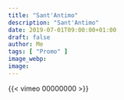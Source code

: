 ```yaml
---
title: "Sant'Antimo"
description: "Sant'Antimo"
date: 2019-07-01T09:00:00+01:00
draft: false
author: Me
tags: [ "Promo" ]
image_webp:
image:
---
```


{{< vimeo 00000000 >}}
